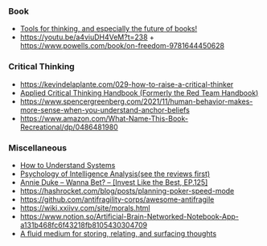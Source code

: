 ### Book

- [Tools for thinking, and especially the future of books!](https://twitter.com/Meaningness/status/1210309788141117440)
- https://youtu.be/a4viuDH4VeM?t=238 + https://www.powells.com/book/on-freedom-9781644450628

### Critical Thinking

- https://kevindelaplante.com/029-how-to-raise-a-critical-thinker
- [Applied Critical Thinking Handbook (Formerly the Red Team Handbook)](https://www.hsdl.org/?abstract&did=802233)
- https://www.spencergreenberg.com/2021/11/human-behavior-makes-more-sense-when-you-understand-anchor-beliefs
- https://www.amazon.com/What-Name-This-Book-Recreational/dp/0486481980

### Miscellaneous

- [How to Understand Systems](https://news.ycombinator.com/item?id=19832048)
- [Psychology of Intelligence Analysis(see the reviews first)](https://www.amazon.com/Psychology-Intelligence-Analysis-Richards-Heuer/dp/B0016OST3O)
- [Annie Duke – Wanna Bet? – [Invest Like the Best, EP.125]](http://investorfieldguide.com/annie)
- https://hashrocket.com/blog/posts/planning-poker-speed-mode
- https://github.com/antifragility-corps/awesome-antifragile
- https://wiki.xxiivv.com/site/morals.html
- https://www.notion.so/Artificial-Brain-Networked-Notebook-App-a131b468fc6f43218fb8105430304709
- [A fluid medium for storing, relating, and surfacing thoughts](https://github.com/paulbricman/conceptarium)

